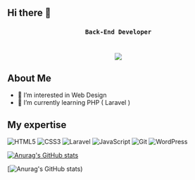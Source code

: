 ## Hi there 👋

<h3 align="center"> 
    
`Back-End Developer`
</h3>
<h1 align="center">
    <img src="https://readme-typing-svg.herokuapp.com/?font=Aptos&color=0AB952&size=35&center=true&vCenter=true&width=500&height=70&duration=5000&lines=Hi!+I'm+meisam+salesi;Nice+to+meet+you+👋" />
</h1>




## About Me
<!---
meisamsalesi/meisamsalesi is a ✨ special ✨ repository because its README.md (this file) appears on your GitHub profile.
You can click the Preview link to take a look at your changes.
--->


- 👀 I’m interested in Web Design
- 🌱 I’m currently learning PHP ( Laravel )

## My expertise
<p>

<img alt="HTML5" src="https://img.shields.io/badge/html5-%23E34F26.svg?style=for-the-badge&logo=html5&logoColor=white" />
<img alt="CSS3" src="https://img.shields.io/badge/css3-%231572B6.svg?style=for-the-badge&logo=css3&logoColor=white" /> 
<img alt="Laravel" src="https://img.shields.io/badge/Laravel-%2320232a.svg?style=for-the-badge&logo=Laravel&logoColor=%2361DAFB" /> 
<img alt="JavaScript" src="https://img.shields.io/badge/PHP-%23323330.svg?style=for-the-badge&logo=PHP&logoColor=%834C9BFA" />  
<img alt="Git" src="https://img.shields.io/badge/git-%23F05033.svg?style=for-the-badge&logo=git&logoColor=white" />  
<img alt="WordPress" src="https://img.shields.io/badge/WordPress-%23117AC9.svg?style=for-the-badge&logo=WordPress&logoColor=white" />

</p>


[![Anurag's GitHub stats](https://github-readme-stats.vercel.app/api?username=meisamsalesi)](https://github.com/anuraghazra/github-readme-stats)

[![Anurag's GitHub stats](https://github-readme-stats.vercel.app/api/top-langs/?username=meisamsalesi&hide_progress=true))


